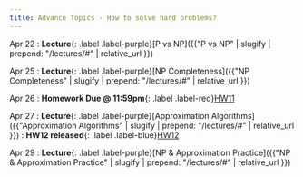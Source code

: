 ```yaml
---
title: Advance Topics - How to solve hard problems?
---
```


Apr 22
: **Lecture**{: .label .label-purple}[P vs NP]({{"P vs NP" | slugify | prepend: "/lectures/#" | relative_url }})

Apr 25
: **Lecture**{: .label .label-purple}[NP Completeness]({{"NP Completeness" | slugify | prepend: "/lectures/#" | relative_url }})

Apr 26
: **Homework Due @ 11:59pm**{: .label .label-red}[HW11](#)

Apr 27
: **Lecture**{: .label .label-purple}[Approximation Algorithms]({{"Approximation Algorithms" | slugify | prepend: "/lectures/#" | relative_url }})
: **HW12 released**{: .label .label-blue}[HW12](#)

Apr 29
: **Lecture**{: .label .label-purple}[NP & Approximation Practice]({{"NP & Approximation Practice" | slugify | prepend: "/lectures/#" | relative_url }})